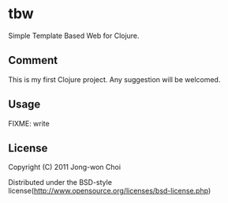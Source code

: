 # tbw

Simple Template Based Web for Clojure.

## Comment
This is my first Clojure project. Any suggestion will be welcomed.

## Usage

FIXME: write

## License

Copyright (C) 2011 Jong-won Choi

Distributed under the BSD-style license(http://www.opensource.org/licenses/bsd-license.php)
